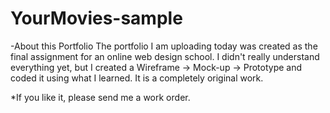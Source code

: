 # YourMovies-sample
-About this Portfolio 
The portfolio I am uploading today was created as the final assignment for an online web design school. 
I didn't really understand everything yet, but I created a Wireframe → Mock-up → Prototype and coded it using what I learned. It is a completely original work.

*If you like it, please send me a work order.
